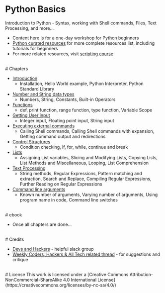 # <a name="python-basics"></a>Python Basics

Introduction to Python - Syntax, working with Shell commands, Files, Text Processing, and more...

* Content here is for a one-day workshop for Python beginners
* [Python curated resources](https://github.com/learnbyexample/scripting_course/blob/master/Python_curated_resources.md) for more complete resources list, including tutorials for beginners
* For more related resources, visit [scripting course](https://github.com/learnbyexample/scripting_course)

<br>
# <a name="chapters"></a>Chapters

* [Introduction](./Introduction.md)
    * Installation, Hello World example, Python Interpreter, Python Standard Library
* [Number and String data types](./Number_and_String_datatypes.md)
    * Numbers, String, Constants, Built-in Operators
* [Functions](./Functions.md)
    * def, print function, range function, type function, Variable Scope
* [Getting User input](./User_input.md)
    * Integer input, Floating point input, String input
* [Executing external commands](./Executing_external_commands.md)
    * Calling Shell commands, Calling Shell commands with expansion, Getting command output and redirections
* [Control Structures](./Control_structures.md)
    * Condition checking, if, for, while, continue and break
* [Lists](./Lists.md)
    * Assigning List variables, Slicing and Modifying Lists, Copying Lists, List Methods and Miscellaneous, Looping, List Comprehension
* [Text Processing](./Text_Processing.md)
    * String methods, Regular Expressions, Pattern matching and extraction, Search and Replace, Compiling Regular Expressions, Further Reading on Regular Expressions
* [Command line arguments](./Command_line_arguments.md)
    * Known number of arguments, Varying number of arguments, Using program name in code, Command line switches


<br>
# <a name="ebook"></a>ebook

* Once all chapters are done...

<br>
# <a name="credits"></a>Credits

* [Devs and Hackers](http://slack.devup.in/) - helpful slack group
* [Weekly Coders, Hackers & All Tech related thread](https://www.reddit.com/r/india/search?q=Weekly+Coders%2C+Hackers+%26+All+Tech+related+thread+author%3Aavinassh&amp;restrict_sr=on&amp;sort=new&amp;t=all) - for suggestions and critique

<br>
# <a name="license"></a>License
This work is licensed under a [Creative Commons Attribution-NonCommercial-ShareAlike 4.0 International License](https://creativecommons.org/licenses/by-nc-sa/4.0/)
